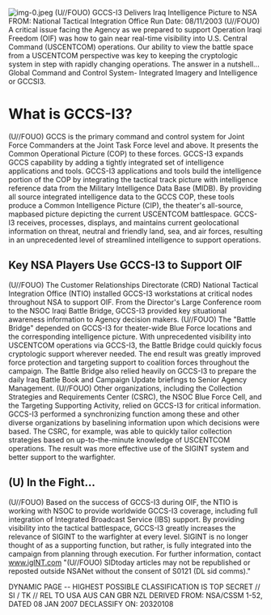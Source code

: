 ![img-0.jpeg](img-0.jpeg)
(U//FOUO) GCCS-I3 Delivers Iraq Intelligence Picture to NSA
FROM:
National Tactical Integration Office
Run Date: 08/11/2003
(U//FOUO) A critical issue facing the Agency as we prepared to support Operation Iraqi Freedom (OIF) was how to gain near real-time visibility into U.S. Central Command (USCENTCOM) operations. Our ability to view the battle space from a USCENTCOM perspective was key to keeping the cryptologic system in step with rapidly changing operations. The answer in a nutshell... Global Command and Control System- Integrated Imagery and Intelligence or GCCSI3.

# What is GCCS-I3? 

(U//FOUO) GCCS is the primary command and control system for Joint Force Commanders at the Joint Task Force level and above. It presents the Common Operational Picture (COP) to these forces. GCCS-I3 expands GCCS capability by adding a tightly integrated set of intelligence applications and tools. GCCS-I3 applications and tools build the intelligence portion of the COP by integrating the tactical track picture with intelligence reference data from the Military Intelligence Data Base (MIDB). By providing all source integrated intelligence data to the GCCS COP, these tools produce a Common Intelligence Picture (CIP), the theater's all-source, mapbased picture depicting the current USCENTCOM battlespace. GCCS-I3 receives, processes, displays, and maintains current geolocational information on threat, neutral and friendly land, sea, and air forces, resulting in an unprecedented level of streamlined intelligence to support operations.

## Key NSA Players Use GCCS-I3 to Support OIF

(U//FOUO) The Customer Relationships Directorate (CRD) National Tactical Integration Office (NTIO) installed GCCS-I3 workstations at critical nodes throughout NSA to support OIF. From the Director's Large Conference room to the NSOC Iraqi Battle Bridge, GCCS-I3 provided key situational awareness information to Agency decision makers.
(U//FOUO) The "Battle Bridge" depended on GCCS-I3 for theater-wide Blue Force locations and the corresponding intelligence picture. With unprecedented visibility into USCENTCOM operations via GCCS-I3, the Battle Bridge could quickly focus cryptologic support wherever needed. The end result was greatly improved force protection and targeting support to coalition forces throughout the campaign. The Battle Bridge also relied heavily on GCCS-I3 to prepare the daily Iraq Battle Book and Campaign Update briefings to Senior Agency Management.
(U//FOUO) Other organizations, including the Collection Strategies and Requirements Center (CSRC), the NSOC Blue Force Cell, and the Targeting Supporting Activity, relied on GCCS-I3 for critical information. GCCS-I3 performed a synchronizing function among these and other diverse organizations by baselining information upon which decisions were based. The CSRC, for example, was able to quickly tailor collection strategies based on up-to-the-minute knowledge of USCENTCOM operations. The result was more effective use of the SIGINT system and better support to the warfighter.

## (U) In the Fight...

(U//FOUO) Based on the success of GCCS-I3 during OIF, the NTIO is working with NSOC to provide worldwide GCCS-I3 coverage, including full integration of Integrated Broadcast Service (IBS) support. By providing visibility into the tactical battlespace, GCCS-I3 greatly increases the relevance of SIGINT to the warfighter at every level. SIGINT is no longer thought of as a supporting function, but rather, is fully integrated into the campaign from planning through execution. For further information, contact www.igINT.com
"(U//FOUO) SIDtoday articles may not be republished or reposted outside NSANet without the consent of S0121 (DL sid comms)."

DYNAMIC PAGE -- HIGHEST POSSIBLE CLASSIFICATION IS
TOP SECRET // SI / TK // REL TO USA AUS CAN GBR NZL
DERIVED FROM: NSA/CSSM 1-52, DATED 08 JAN 2007 DECLASSIFY ON: 20320108

